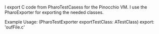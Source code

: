 I export C code from PharoTestCasess for the Pinocchio VM.
I use the PharoExporter for exporting the needed classes.

Example Usage:
	(PharoTestExporter exportTestClass: ATestClass) 
		export: 'oufFile.c'
	